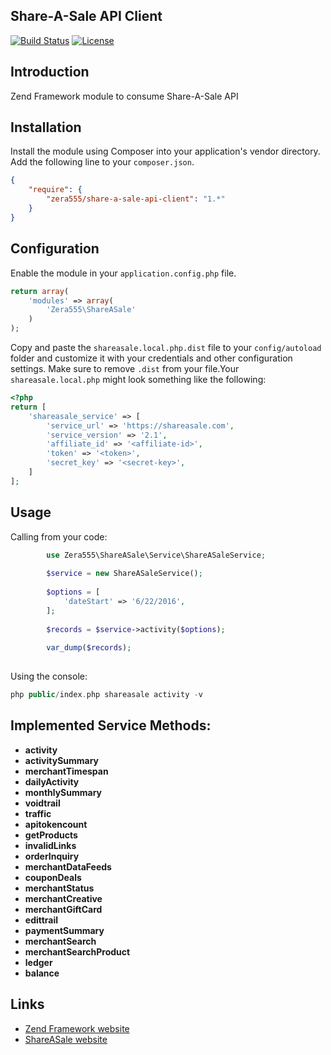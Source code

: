 ## Share-A-Sale API Client

[![Build Status](https://travis-ci.org/zera555/share-a-sale-api-client.svg?branch=master&format=flat-square)](https://travis-ci.org/zera555/share-a-sale-api-client)
[![License](https://poser.pugx.org/zera555/share-a-sale-api-client/license?format=flat-square)](https://packagist.org/packages/zera555/share-a-sale-api-client)

## Introduction

Zend Framework module to consume Share-A-Sale API

## Installation
Install the module using Composer into your application's vendor directory. Add the following line to your
`composer.json`.

```json
{
    "require": {
        "zera555/share-a-sale-api-client": "1.*"
    }
}
```
## Configuration

Enable the module in your `application.config.php` file.

```php
return array(
    'modules' => array(
        'Zera555\ShareASale'
    )
);
```

Copy and paste the `shareasale.local.php.dist` file to your `config/autoload` folder and customize it with your credentials and
other configuration settings. Make sure to remove `.dist` from your file.Your `shareasale.local.php` might look something like the following:

```php
<?php
return [
    'shareasale_service' => [
        'service_url' => 'https://shareasale.com',
        'service_version' => '2.1',
        'affiliate_id' => '<affiliate-id>',
        'token' => '<token>',
        'secret_key' => '<secret-key>',
    ]
];
```

## Usage

Calling from your code:

```php
        use Zera555\ShareASale\Service\ShareASaleService;
        
        $service = new ShareASaleService();
        
        $options = [
            'dateStart' => '6/22/2016',
        ];
        
        $records = $service->activity($options);
        
        var_dump($records);
        
```

Using the console:

```php
php public/index.php shareasale activity -v
```
## Implemented Service Methods:

* **activity**
* **activitySummary**
* **merchantTimespan**
* **dailyActivity**
* **monthlySummary**
* **voidtrail**
* **traffic**
* **apitokencount**
* **getProducts**
* **invalidLinks**
* **orderInquiry**
* **merchantDataFeeds**
* **couponDeals**
* **merchantStatus**
* **merchantCreative**
* **merchantGiftCard**
* **edittrail**
* **paymentSummary**
* **merchantSearch**
* **merchantSearchProduct**
* **ledger**
* **balance**



## Links

* [Zend Framework website](http://framework.zend.com)
* [ShareASale website](https://www.shareasale.com)

